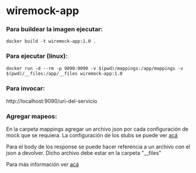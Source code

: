 # wiremock-app

### Para buildear la imagen ejecutar:

```
docker build -t wiremock-app:1.0 .
```

### Para ejecutar (linux):

```
docker run -d --rm -p 9090:9090 -v $(pwd)/mappings:/app/mappings -v $(pwd)/__files:/app/__files wiremock-app:1.0
```

### Para invocar:

http://localhost:9090/uri-del-servicio

### Agregar mapeos:

En la carpeta mappings agregar un archivo json por cada configuración de mock que se requiera. La configuración de los stubs se puede ver [acá](http://wiremock.org/docs/stubbing/)

Para el body de los response se puede hacer referencia a un archivo con el json a devolver. Dicho archivo debe estar en la carpeta "__files"

Para más información ver [acá](http://wiremock.org/docs)